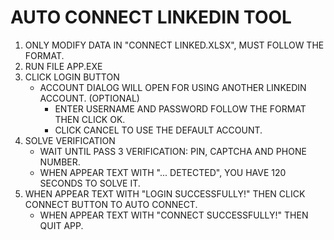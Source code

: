 # AUTO CONNECT LINKEDIN TOOL

1. ONLY MODIFY DATA IN "CONNECT LINKED.XLSX", MUST FOLLOW THE FORMAT.
2. RUN FILE APP.EXE
3. CLICK LOGIN BUTTON
   - ACCOUNT DIALOG WILL OPEN FOR USING ANOTHER LINKEDIN ACCOUNT. (OPTIONAL)
     - ENTER USERNAME AND PASSWORD FOLLOW THE FORMAT THEN CLICK OK.
     - CLICK CANCEL TO USE THE DEFAULT ACCOUNT.
4. SOLVE VERIFICATION
   - WAIT UNTIL PASS 3 VERIFICATION: PIN, CAPTCHA AND PHONE NUMBER.
   - WHEN APPEAR TEXT WITH "... DETECTED", YOU HAVE 120 SECONDS TO SOLVE IT.
6. WHEN APPEAR TEXT WITH "LOGIN SUCCESSFULLY!" THEN CLICK CONNECT BUTTON TO AUTO CONNECT.
   - WHEN APPEAR TEXT WITH "CONNECT SUCCESSFULLY!" THEN QUIT APP.
